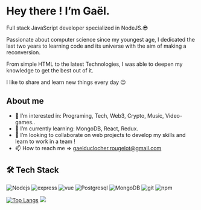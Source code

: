# Hey there ! I’m Gaël.

Full stack JavaScript developer specialized in NodeJS.😎

Passionate about computer science since my youngest age, I dedicated the last two years to learning code and its universe with the aim of making a reconversion.

From simple HTML to the latest Technologies, I was able to deepen my knowledge to get the best out of it.

I like to share and learn new things every day 😉

## About me 

- 👀 I’m interested in: Programing, Tech, Web3, Crypto, Music, Video-games..
- 🌱 I’m currently learning: MongoDB, React, Redux.
- 💞️ I’m looking to collaborate on web projects to develop my skills and learn to work in a team !
- 📫 How to reach me => gaelduclocher.rougelot@gmail.com

## 🛠 Tech Stack  

<p> 
  <img alt="Nodejs" src="https://img.shields.io/badge/-Nodejs-43853d?style=flat-square&logo=Node.js&logoColor=white" />
  <img alt="express" src="https://img.shields.io/badge/-Express-43853d?style=flat-square&logo=Node.js&logoColor=white" />
  <img alt="vue" src="https://img.shields.io/badge/-Vue-4fc08d?style=flat-square&logo=Vue.js&logoColor=white" />  
  <img alt="Postgresql" src="https://img.shields.io/badge/-PostgreSQL-30628a?style=flat-square&logo=postgresql&logoColor=white" />
  <img alt="MongoDB" src="https://img.shields.io/badge/-MongoDB-13aa52?style=flat-square&logo=mongodb&logoColor=white" />
  <img alt="git" src="https://img.shields.io/badge/-Git-F05032?style=flat-square&logo=git&logoColor=white" />
  <img alt="npm" src="https://img.shields.io/badge/-NPM-CB3837?style=flat-square&logo=npm&logoColor=white" />
</p>


[![Top Langs](https://github-readme-stats.vercel.app/api/top-langs/?username=GaelDuclocherRougelot&hide=vue&theme=ocean_dark)](https://github.com/GaelDuclocherRougelot/github-readme-stats)
![](https://github-readme-stats.vercel.app/api?username=GaelDuclocherRougelot&show_icons=true&theme=ocean_dark&count_private=true)

